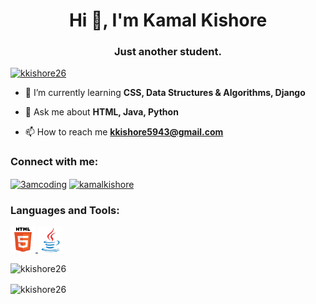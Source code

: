 <h1 align="center">Hi 👋, I'm Kamal Kishore</h1>
<h3 align="center">Just another student.</h3>

<p align="left"> <a href="https://github.com/ryo-ma/github-profile-trophy"><img src="https://github-profile-trophy.vercel.app/?username=kkishore26" alt="kkishore26" /></a> </p>

- 🌱 I’m currently learning **CSS, Data Structures & Algorithms, Django**

- 💬 Ask me about **HTML, Java, Python**

- 📫 How to reach me **kkishore5943@gmail.com**

<h3 align="left">Connect with me:</h3>
<p align="left">
<a href="https://instagram.com/3amcoding" target="blank"><img align="center" src="https://raw.githubusercontent.com/rahuldkjain/github-profile-readme-generator/master/src/images/icons/Social/instagram.svg" alt="3amcoding" height="30" width="40" /></a>
<a href="https://www.leetcode.com/kamalkishore" target="blank"><img align="center" src="https://raw.githubusercontent.com/rahuldkjain/github-profile-readme-generator/master/src/images/icons/Social/leet-code.svg" alt="kamalkishore" height="30" width="40" /></a>
</p>

<h3 align="left">Languages and Tools:</h3>
<p align="left"> <a href="https://www.w3.org/html/" target="_blank" rel="noreferrer"> <img src="https://raw.githubusercontent.com/devicons/devicon/master/icons/html5/html5-original-wordmark.svg" alt="html5" width="40" height="40"/> </a> <a href="https://www.java.com" target="_blank" rel="noreferrer"> <img src="https://raw.githubusercontent.com/devicons/devicon/master/icons/java/java-original.svg" alt="java" width="40" height="40"/> </a> </p>

<p><img align="center" src="https://github-readme-stats.vercel.app/api/top-langs?username=kkishore26&show_icons=true&locale=en&layout=compact" alt="kkishore26" /></p>

<p><img align="center" src="https://github-readme-streak-stats.herokuapp.com/?user=kkishore26&" alt="kkishore26" /></p>

